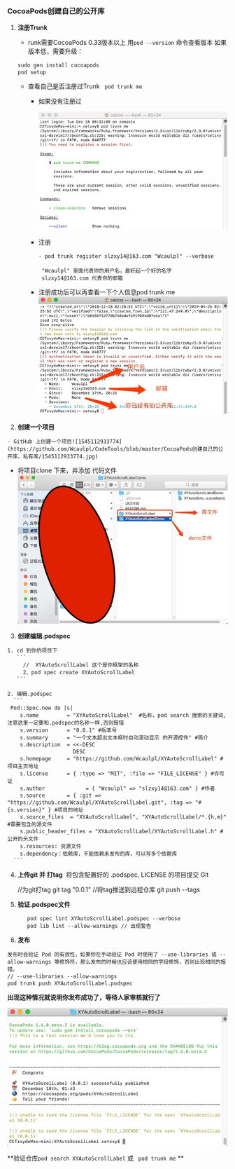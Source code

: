 ### CocoaPods创建自己的公开库

1. **注册Trunk** 

   - runk需要CocoaPods 0.33版本以上  用`pod --version` 命令查看版本
   如果版本低，需要升级：
   ```
   sudo gen install cocoapods
   pod setup
   ```
    - 查看自己是否注册过Trunk ` pod trunk me`

      - 如果没有注册过

        ![1545100579803](https://github.com/Wcaulpl/CodeTools/blob/master/CocoaPods创建自己的公开库、私有库/1545100579803.jpg)

      - 注册

         ```
         - pod trunk register slzxy14@163.com "Wcaulpl" --verbose
         
          "Wcaulpl" 里面代表你的用户名，最好起一个好的名字
          slzxy14@163.com 代表你的邮箱
         ```

      - 注册成功后可以再查看一下个人信息pod trunk me
        ![1545100993485](https://github.com/Wcaulpl/CodeTools/blob/master/CocoaPods创建自己的公开库、私有库/1545100993485.jpg)
  2. **创建一个项目**

    - GitHub 上创建一个项目![1545112933774](https://github.com/Wcaulpl/CodeTools/blob/master/CocoaPods创建自己的公开库、私有库/1545112933774.jpg)
   - 将项目clone 下来，并添加 代码文件![1545114894849](https://github.com/Wcaulpl/CodeTools/blob/master/CocoaPods创建自己的公开库、私有库/1545114894849.jpg)
  3. **创建编辑.podspec**

    1. cd 到你的项目下
       ```
         //  XYAutoScrollLabel 这个是你框架的名称
         2、pod spec create XYAutoScrollLabel
       ```

    2. 编辑.podspec
      ```
     Pod::Spec.new do |s|
        s.name         = "XYAutoScrollLabel"  #名称，pod search 搜索的关键词,注意这里一定要和.podspec的名称一样,否则报错
        s.version      = "0.0.1" #版本号
        s.summary      = "一个文本超出文本框时自动滚动显示 的开源控件" #简介
        s.description  = <<-DESC
                         DESC
        s.homepage     = "https://github.com/Wcaulpl/XYAutoScrollLabel" #项目主页地址
        s.license      = { :type => "MIT", :file => "FILE_LICENSE" } #许可证
        s.author             = { "Wcaulpl" => "slzxy14@163.com" } #作者
        s.source       = { :git => "https://github.com/Wcaulpl/XYAutoScrollLabel.git", :tag => "#{s.version}" } #项目的地址
        s.source_files  = "XYAutoScrollLabel", "XYAutoScrollLabel/*.{h,m}" #需要包含的源文件
        s.public_header_files = "XYAutoScrollLabel/XYAutoScrollLabel.h" #公开的头文件
        s.resources: 资源文件
        s.dependency：依赖库，不能依赖未发布的库，可以写多个依赖库
      ```

4. **上传git 并 打tag**
  ​     将包含配置好的 .podspec, LICENSE 的项目提交 Git

      //为git打tag
      git tag "0.0.1" 
      //将tag推送到远程仓库
      git push --tags
 5. **验证.podspec文件**

    ```
       pod spec lint XYAutoScrollLabel.podspec --verbose
       pod lib lint --allow-warnings // 出现警告
    ```

  6. **发布**
   ```
发布时会验证 Pod 的有效性，如果你在手动验证 Pod 时使用了 --use-libraries 或 --allow-warnings 等修饰符，那么发布的时候也应该使用相同的字段修饰，否则出现相同的报错。
   // --use-libraries --allow-warnings
   pod trunk push XYAutoScrollLabel.podspec
   ```
**出现这种情况就说明你发布成功了，等待人家审核就行了**

![1545119099543](https://github.com/Wcaulpl/CodeTools/blob/master/CocoaPods创建自己的公开库、私有库/1545119099543.jpg)

**验证仓库` pod search XYAutoScrollLabel ` 或 ` pod trunk me` ** 
